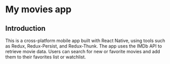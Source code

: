 # My movies app

## Introduction
This is a cross-platform mobile app built with React Native, using tools such as Redux, Redux-Persist, and Redux-Thunk.
The app uses the IMDb API to retrieve movie data. Users can search for new or favorite movies and add them to their favorites list or watchlist.
